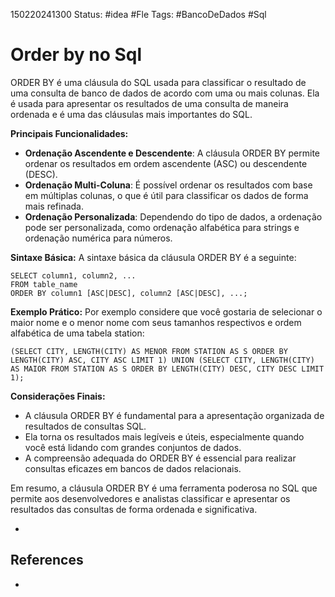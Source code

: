 150220241300
Status: #idea #Fle 
Tags: #BancoDeDados  #Sql

# Order by no Sql
ORDER BY é uma cláusula do SQL usada para classificar o resultado de uma consulta de banco de dados de acordo com uma ou mais colunas. Ela é usada para apresentar os resultados de uma consulta de maneira ordenada e é uma das cláusulas mais importantes do SQL.

**Principais Funcionalidades:**

- **Ordenação Ascendente e Descendente**: A cláusula ORDER BY permite ordenar os resultados em ordem ascendente (ASC) ou descendente (DESC).
- **Ordenação Multi-Coluna**: É possível ordenar os resultados com base em múltiplas colunas, o que é útil para classificar os dados de forma mais refinada.
- **Ordenação Personalizada**: Dependendo do tipo de dados, a ordenação pode ser personalizada, como ordenação alfabética para strings e ordenação numérica para números.

**Sintaxe Básica:** A sintaxe básica da cláusula ORDER BY é a seguinte:
```
SELECT column1, column2, ...
FROM table_name
ORDER BY column1 [ASC|DESC], column2 [ASC|DESC], ...;
```
**Exemplo Prático:** Por exemplo considere que você gostaria de selecionar o maior nome e o menor nome com seus tamanhos respectivos e ordem alfabética de uma tabela station:

```
(SELECT CITY, LENGTH(CITY) AS MENOR FROM STATION AS S ORDER BY LENGTH(CITY) ASC, CITY ASC LIMIT 1) UNION (SELECT CITY, LENGTH(CITY) AS MAIOR FROM STATION AS S ORDER BY LENGTH(CITY) DESC, CITY DESC LIMIT 1);
```
**Considerações Finais:**

- A cláusula ORDER BY é fundamental para a apresentação organizada de resultados de consultas SQL.
- Ela torna os resultados mais legíveis e úteis, especialmente quando você está lidando com grandes conjuntos de dados.
- A compreensão adequada do ORDER BY é essencial para realizar consultas eficazes em bancos de dados relacionais.

Em resumo, a cláusula ORDER BY é uma ferramenta poderosa no SQL que permite aos desenvolvedores e analistas classificar e apresentar os resultados das consultas de forma ordenada e significativa.

*
## References
*
